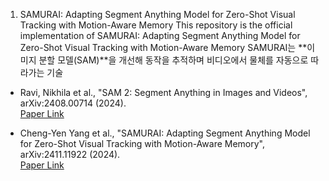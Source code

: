 1. SAMURAI: Adapting Segment Anything Model for Zero-Shot Visual Tracking with Motion-Aware Memory
   This repository is the official implementation of SAMURAI: Adapting Segment Anything Model for Zero-Shot Visual Tracking with Motion-Aware Memory
   SAMURAI는 **이미지 분할 모델(SAM)**을 개선해 동작을 추적하며 비디오에서 물체를 자동으로 따라가는 기술
   
  - Ravi, Nikhila et al., "SAM 2: Segment Anything in Images and Videos", arXiv:2408.00714 (2024).  
    [Paper Link](https://arxiv.org/abs/2408.00714)

  - Cheng-Yen Yang et al., "SAMURAI: Adapting Segment Anything Model for Zero-Shot Visual Tracking with Motion-Aware Memory", arXiv:2411.11922 (2024).  
    [Paper Link](https://arxiv.org/abs/2411.11922)

